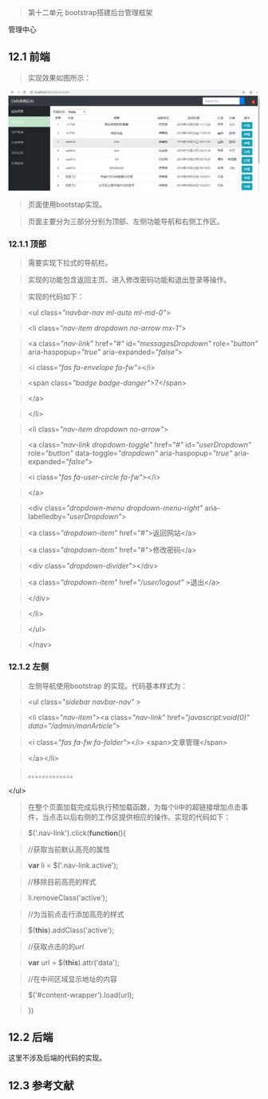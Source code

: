 >   第十二单元 bootstrap搭建后台管理框架

管理中心

## 12.1 前端

>   实现效果如图所示：

![](media/9bf6c868fb59c5fadaace0e5754e223d.png)

>   页面使用bootstap实现。

>   页面主要分为三部分分别为顶部、左侧功能导航和右侧工作区。

### 12.1.1 顶部

>   需要实现下拉式的导航栏。

>   实现的功能包含返回主页、进入修改密码功能和退出登录等操作。

>   实现的代码如下：

>   \<ul class=*"navbar-nav ml-auto ml-md-0"*\>

>   \<li class=*"nav-item dropdown no-arrow mx-1"*\>

>   \<a class=*"nav-link"* href=*"\#"* id=*"messagesDropdown"* role=*"button"*
>   aria-haspopup=*"true"* aria-expanded=*"false"*\>

>   \<i class=*"fas fa-envelope fa-fw"*\>\</i\>

>   \<span class=*"badge badge-danger"*\>7\</span\>

>   \</a\>

>   \</li\>

>   \<li class=*"nav-item dropdown no-arrow"*\>

>   \<a class=*"nav-link dropdown-toggle"* href=*"\#"* id=*"userDropdown"*
>   role=*"button"* data-toggle=*"dropdown"* aria-haspopup=*"true"*
>   aria-expanded=*"false"*\>

>   \<i class=*"fas fa-user-circle fa-fw"*\>\</i\>

>   \</a\>

>   \<div class=*"dropdown-menu dropdown-menu-right"*
>   aria-labelledby=*"userDropdown"*\>

>   \<a class=*"dropdown-item"* href=*"\#"*\>返回网站\</a\>

>   \<a class=*"dropdown-item"* href=*"\#"*\>修改密码\</a\>

>   \<div class=*"dropdown-divider"*\>\</div\>

>   \<a class=*"dropdown-item"* href=*"/user/logout"* \>退出\</a\>

>   \</div\>

>   \</li\>

>   \</ul\>

>   \</nav\>

### 12.1.2 左侧

>   左侧导航使用bootstrap 的实现。代码基本样式为：

>   \<ul class=*"sidebar navbar-nav"* \>

>   \<li class=*"nav-item"*\>\<a class=*"nav-link"* href=*"javascript:void(0)"
>   data*=*"/admin/manArticle"*\>

>   \<i class=*"fas fa-fw fa-folder"*\>\</i\> \<span\>文章管理\</span\>

>   \</a\>\</li\>

>   。。。。。。。。。。。。。

\</ul\>

>   在整个页面加载完成后执行预加载函数，为每个li中的超链接增加点击事件，当点击以后右侧的工作区提供相应的操作。实现的代码如下：

>   \$('.nav-link').click(**function**(){

>   //获取当前默认高亮的属性

>   **var** li = \$('.nav-link.active');

>   //移除目前高亮的样式

>   li.removeClass('active');

>   //为当前点击行添加高亮的样式

>   \$(**this**).addClass('active');

>   //获取点击的的*url*

>   **var** url = \$(**this**).attr('data');

>   //在中间区域显示地址的内容

>   \$('\#content-wrapper').load(url);

>   })

## 12.2 后端

这里不涉及后端的代码的实现。

## 12.3 参考文献
